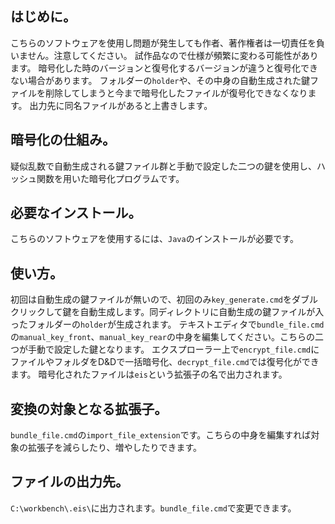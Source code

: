 ## はじめに。
こちらのソフトウェアを使用し問題が発生しても作者、著作権者は一切責任を負いません。注意してください。
試作品なので仕様が頻繁に変わる可能性があります。
暗号化した時のバージョンと復号化するバージョンが違うと復号化できない場合があります。
フォルダーの`holder`や、その中身の自動生成された鍵ファイルを削除してしまうと今まで暗号化したファイルが復号化できなくなります。
出力先に同名ファイルがあると上書きします。
## 暗号化の仕組み。
疑似乱数で自動生成される鍵ファイル群と手動で設定した二つの鍵を使用し、ハッシュ関数を用いた暗号化プログラムです。
## 必要なインストール。
こちらのソフトウェアを使用するには、`Java`のインストールが必要です。
## 使い方。
初回は自動生成の鍵ファイルが無いので、初回のみ`key_generate.cmd`をダブルクリックして鍵を自動生成します。同ディレクトリに自動生成の鍵ファイルが入ったフォルダーの`holder`が生成されます。
テキストエディタで`bundle_file.cmd`の`manual_key_front`、`manual_key_rear`の中身を編集してください。こちらの二つが手動で設定した鍵となります。
エクスプローラー上で`encrypt_file.cmd`にファイルやフォルダをD&Dで一括暗号化、`decrypt_file.cmd`では復号化ができます。
暗号化されたファイルは`eis`という拡張子の名で出力されます。
## 変換の対象となる拡張子。
`bundle_file.cmd`の`import_file_extension`です。こちらの中身を編集すれば対象の拡張子を減らしたり、増やしたりできます。
## ファイルの出力先。
`C:\workbench\.eis\`に出力されます。`bundle_file.cmd`で変更できます。
